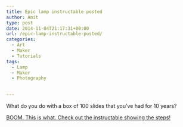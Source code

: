 ```yaml
---
title: Epic lamp instructable posted
author: Amit
type: post
date: 2014-11-04T21:17:31+00:00
url: /epic-lamp-instructable-posted/
categories:
  - Art
  - Maker
  - Tutorials
tags:
  - Lamp
  - Maker
  - Photography
  

---
```

What do you do with a box of 100 slides that you&#8217;ve had for 10 years?

<a title="Instructables lamp of epic memories" href="http://www.instructables.com/id/Lamp-of-epic-memories/" target="_blank">BOOM. This is what. Check out the instructable showing the steps!</a>

<img class="alignnone" src="https://i1.wp.com/cdn.instructables.com/FXZ/5VGH/HS1RU344/FXZ5VGHHS1RU344.LARGE.jpg?w=25%25" alt="" data-recalc-dims="1" />